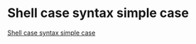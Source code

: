 # Shell case syntax simple case
[Shell case syntax simple case](https://aiwithcloud.com/2022/09/16/shell_case_syntax_simple_case/)